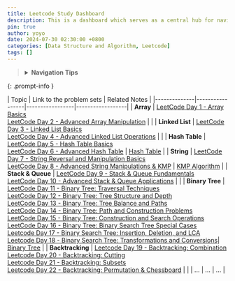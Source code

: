 ```yaml
---
title: Leetcode Study Dashboard
description: This is a dashboard which serves as a central hub for navigating through my LeetCode daily study notes.
pin: true
author: yoyo
date: 2024-07-30 02:30:00 +0800
categories: [Data Structure and Algorithm, Leetcode]
tags: []
---
```


> <details>
>  <summary><strong>Navigation Tips</strong></summary>
>  <ul>
>    <li>Use the <strong>search feature</strong> in your browser (Ctrl + F or Command + F) to quickly find specific days or topics.> > </li>
>    <li>Bookmark this dashboard for easy access in the future.</li>
>  </ul>
> </details>
{: .prompt-info }


| Topic       | Link to the problem sets   | Related Notes |
|--------------|-----------------|-----------------|------------------|
| **Array** | [LeetCode Day 1 - Array Basics](https://yuyulyu.github.io/posts/leetcode-day-1/) <br> [LeetCode Day 2 - Advanced Array Manipulation](https://yuyulyu.github.io/posts/leetcode-day-2/)  |  |
| **Linked List** | [LeetCode Day 3 - Linked List Basics](https://yuyulyu.github.io/posts/leetcode-day-3/) <br> [LeetCode Day 4 - Advanced Linked List Operations](https://yuyulyu.github.io/posts/leetcode-day-4/)  | |
| **Hash Table** | [LeetCode Day 5 - Hash Table Basics](https://yuyulyu.github.io/posts/leetcode-day-5/) <br> [LeetCode Day 6 - Advanced Hash Table](https://yuyulyu.github.io/posts/leetcode-day-6/) |  [Hash Table](https://yuyulyu.github.io/posts/hash-table/) |
| **String** | [LeetCode Day 7 - String Reversal and Manipulation Basics](https://yuyulyu.github.io/posts/leetcode-day-7/) <br> [LeetCode Day 8 - Advanced String Manipulations & KMP](https://yuyulyu.github.io/posts/leetcode-day-8/)  | [KMP Algorithm](https://yuyulyu.github.io/posts/kmp/) |
| **Stack & Queue** | [LeetCode Day 9 - Stack & Queue Fundamentals](https://yuyulyu.github.io/posts/leetcode-day-9/) <br> [LeetCode Day 10 - Advanced Stack & Queue Applications](https://yuyulyu.github.io/posts/leetcode-day-10/) |  |
| **Binary Tree** | [LeetCode Day 11 - Binary Tree: Traversal Techniques](https://yuyulyu.github.io/posts/leetcode-day-11/) <br> [LeetCode Day 12 - Binary Tree: Tree Structure and Depth](https://yuyulyu.github.io/posts/leetcode-day-12/) <br> [LeetCode Day 13 - Binary Tree: Tree Balance and Paths](https://yuyulyu.github.io/posts/leetcode-day-13/)<br> [LeetCode Day 14 - Binary Tree: Path and Construction Problems](https://yuyulyu.github.io/posts/leetcode-day-14/) <br> [LeetCode Day 15 - Binary Tree: Construction and Search Operations](https://yuyulyu.github.io/posts/leetcode-day-15/)<br>[LeetCode Day 16 - Binary Tree: Binary Search Tree Special Cases](https://yuyulyu.github.io/posts/leetcode-day-16/)<br>[Leetcode Day 17 - Binary Search Tree: Insertion, Deletion, and LCA](https://yuyulyu.github.io/posts/leetcode-day-17/)<br>[Leetcode Day 18 - Binary Search Tree: Transformations and Conversions](https://yuyulyu.github.io/posts/leetcode-day-18/)| [Binary Tree](https://yuyulyu.github.io/posts/binary-tree/) |
| **Backtracking** | [Leetcode Day 19 - Backtracking: Combination](https://yuyulyu.github.io/posts/leetcode-day-19/)<br>[Leetcode Day 20 - Backtracking: Cutting](https://yuyulyu.github.io/posts/leetcode-day-20/)<br>[Leetcode Day 21 - Backtracking: Subsets](https://yuyulyu.github.io/posts/leetcode-day-21/)<br>[Leetcode Day 22 - Backtracking: Permutation & Chessboard](https://yuyulyu.github.io/posts/leetcode-day-22/)            |              |
| ...          | ...             | ...             | 

